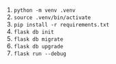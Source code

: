 1. `python -m venv .venv`
2. `source .venv/bin/activate`
3. `pip install -r requirements.txt`
4. `flask db init`
5. `flask db migrate`
6. `flask db upgrade`
7. `flask run --debug`
